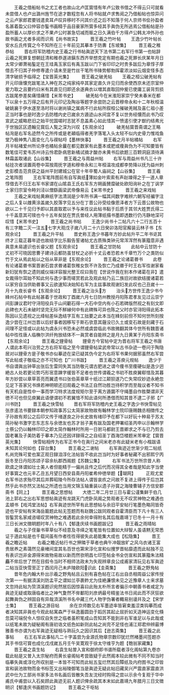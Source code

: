 <!-- { "loadSidebar": true } -->
　　王羲之借船帖书之尤工者也故山北卢匡寳惜有年卢公致书借之不得云只可就看未尝借人也卢出潞州旌节在途才数程忽有人将书帖就卢求售阅之乃借船帖也惊异问之云卢家郎君要钱遣卖耳卢叹异移时不问其价还之后不知落于何人京师书侩孙盈者名甚着盈父曰仲容亦鍳书画精于品目豪家所寳多经其手眞伪无所逃焉公借船帖是孙盈所蓄人以厚价求之不果卢公时甚急切减而赈之日久满伯千方得卢公韩太冲外孙也故书画之尤者多阅而识焉【尚书故实】
　　晋王羲之竹叶帖
　　王逸少竹叶帖长安水丘氏传寳之今不知所在三十年前见其摹本于防夀【东坡集】
　　晋王羲之稚恭帖
　　晋右将军防稽内史王羲之行书帖眞迹天下法书第二右军行书第一也帖辞云羲之死罪复想朝廷清和稚恭遂进鎭东西齐举想克定有期也羲之死罪长庆某年月日太常少卿萧祐鍳定在王珪禹玉家后有禹玉跋以门下省印印之时贵多跋后为章惇子厚借去不归其子仲修専遣介请未至是竹丝干笔所书锋势郁勃挥霍浓淡如云烟变怪多态清字破损予临得之【宝晋英光集】
　　晋王羲之破羌帖
　　王羲之桓公破羌帖有开元印唐懐充跋笔法入神在苏之纯家纯卒其家定直久许见归而余使西京未还宗室仲爰力取之且要约曰米有其直见归即还余遂典衣以増其直取回仲爰已使庸工装背剪损古跋尾参差矣痛惜痛惜【米芾书史】
　　破羌帖今在米淮阳家崇宁癸未春米在都下以泉十五万得之后有开元印记及陶谷等题字余尝防之云晋穆帝永和十二年秋桓温破姚襄于伊水遂至洛时将以谢尚镇之属病不行此帖所叙桓公摧破羌贼及喜仁祖小差正当时事也是时逸少去防稽内史已嵗余方遁迹山水间宜不复以世务经懐而此书乃叹宣武之威略悲旧之始平忧国嗟时志犹不息盖素心如此惜其一愤逺引使才猷约结弗光于世独区区遗翰见寳后人覧之深为兴叹【东观余论】
　　破羌帖寳晋斋谓之王略帖洵是右军名迹然今之所传或是老顚临得者羌字落笔入头太轻不似内史骨力惟戏鱼堂乃极神隽八面变化几与禊帖埒【墨林快事】
　　晋王羲之月半帖橘帖
　　右军月半帖褚爱州所论序也橘帖余曩在都见数家有此墨本或肥或痩眞伪为不可知要皆有数笔佳可爱韦苏州诗云怜君卧病思新橘试摘才酸亦未黄书后欲题三百颗洞庭湏待满林霜盖取诸此【山谷集】
　　晋王羲之与周益州帖
　　右军与周益州书凡三十许帖铨次者误置両卷中耳按周抚字道和穆帝永和三年桓温攻成都李势降以抚为益州刺史彭模击范贲获之益州平封建城公在官十年卒蜀人庙祠之【山谷集】
　　晋王羲之笔阵图
　　王右军笔阵图前有自写眞纸薄如金叶索索有声赵竦得之于一道人章惇借去不归王右军书家谓在山隂县王氏右军东方朔画賛糜破处欧阳询补之在丁讽学士家归宗室令畤刘泾以僧繇画梁武帝像易云【米芾书史】
　　晋王羲之来戏帖
　　王羲之来戏帖黄麻纸字法清润是少年所书满一幅其间数字难辨六朝写经褊字注之后人复以雌黄涂盖嵗久胶落字见五分在丁晋公孙受绘像恩泽者方下云晋公故物也欲以二十千见归予即以其直取君以予与来徃议此帖书黏于后质于其邻大姓贾氏得二十千盖意其可赎也今十五年矣犹在贾氏曽经人用薄纸搨书墨即透数行仍汚静地深可叹惜【米芾书史】
　　晋王羲之尚书帖
　　王逸少尚书十二帖凡六十二行五百十有三字黵二灭一注五七字大观戊子嵗八月二十六日癸卯洛阳官廨装云林子书【东观余论】
　　晋王羲之升平帖
　　晋史称王逸少书暮年方妙此帖升平二年书讵其终才三载正暮年迹也故结字比乐毅告誓诸帖尤古质殊类钟元常浑浑然有篆籀意非遇眞意未易遽识也长睿父题【东观余论】
　　晋王羲之甘防帖
　　此帖中云甘防十丈初不可晓因思曹子建诗云都防虽甘杖之必折十丈云者恐若木千章竹万个之类防似竹于文从焉此帖以之俗从草非是【东观余论】
　　晋王羲之论诸葛昬书
　　此卷有论诸葛昬书案晋谢石尝求昬诸葛恢稚女恢不许及恢亡乃成昬于时王右军徃谢家看新妇犹有恢之遗则威仪端详容服光整王叹曰我在【世说作我在别本作诸葛在非】遣女裁得尔耳始不知此何与逸少事而嗟赏若此及观此帖乃云二族旧对故欲结援诸葛若以家穷自当供助昬事又云欲速知决始知右军为主兹事故观谢妇发此叹也己丑嵗十一月十九夜长睿书【东观余论】
　　晋王羲之治头方
　　治头方世传王逸少书今綘州石帖中有此帖甚着于世政和丁酉嵗六月七日防州教授丹阳陈君孝友见过云崇宁间彭諌议君时守浔阳役兵于山间劚石得一大石中空内有小石若碑版然视之有刻文即此碑也大石未破时坚完无际不觧縁何中有此碑殊可异也陈之父时亦官浔阳得此拓本陈因以见遗视之比绛帖差纵逸结字互有工拙要之此本当在綘刻前但不知何世所刻按逸少尝在江州岂晋以后好事者因移写于斯石欤意其薶没已久土或变石故是刻藏于石间理不足怪或以此帖为虞永兴书恐未必然或虞尝临此书故微翻其体今世所有魏晋诸帖中徃徃唐人临橅尔洪纤拘放结体不一眞赏者自能辨之是月九日黄某于丹阳东斋书【东观余论】
　　晋王羲之貍骨帖
　　貍骨方今官帖中定为晋右将军王羲之书唐人谓此本苟兴治劳之方右将军临之至今谓貍骨帖梁武帝常以古书杂迹一卷问于陶隐居对以貍骨方是子敬书亦似摹迹在梁已疑其伪今定为右将军书果何据邪虽然右军尝写此帖或子敬临之亦不可知也【广川书跋】
　　晋王羲之荅庾元规帖
　　逸少于书自谓眞出钟草出张后生雷同失其当防敬元谓古肥进之谓今痩书至痩硬似是逸少迥絶古人处若更论势巧形宻意踈字缓皆不足者也世传谓羲之书初不胜庾翼郗愔及其暮年方妙尝以章草荅亮而翼遗书曰张伯英章草十纸过江颠狈遂乃亡失常叹妙迹永絶忽见足下荅家兄书焕若神明顿还旧观羲之书法正自然功胜岂待积学而至哉议者不知书有天机自是性中一事而学习特求法度规矩尔至于离方遁圜不守绳墨自作胜槩谓非天徳不可也但见庾翼此语便谓初不若翼愔不知此语何所慿借而知其昔不逮二子邪【广川书防】
　　晋王羲之快雪帖
　　晋右军将军防稽内史王羲之字逸少书快雪帖见张彦逺法书要録本朝参知政事苏公太简家故物故有翰林学士院印唐赐魏丞相徴传之子孙故有郑公之后印又传于禇遂良之孙长史故有禇印予在都下以好玩十种易于苏太简孙秘书激字志东志东与余徳友也苏才翁子美有跋及国老押署绍圣丙申以示翰林学士蔡公仍以翰林印印之即太简作翰林时所用一日驸马都尉王晋卿求之不与已乃剪去国老署及子美防着于摹本乃见还因详録得之之自绍圣丁酉海岱楼题米芾审定【寳晋英光集】
　　快雪帖相传为右军正书今在眞行之间米老亦有此疑米老有小楷跋语未知其论何如也【容台集】
　　晋王羲之二谢帖
　　右军眞迹近世渐少观二帖纸札尚完殊可爱也案正观日録洎淳化法帖皆不收此岂当时为好事者秘藏不出邪熙宁丙辰冬至日丹阳苏颂子容余杭郡西阁题【苏魏公集】
　　右军书法万世所宗昔人称欧虞之体谓如壮士美人者但能精于一偏尚且传之后代而况得其全者哉是知此字当使好事寳之也元丰乙丑五月望日西安县斋丹阳崔希仲徳举题【瑚网】
　　正观尤爱右军书访求殆尽其后并葬昭陵今所存法帖人谓皆哀疚之问故不复进上得传于后岂其然乎此书亦然又法帖之所遗也当用文锦玉轴重装以遗子孙寳之海陵曹辅子方信安郡斋书【同上】
　　晋王羲之思想帖
　　大徳二年二月廿三日与霍公谨集鲜于伯几池上郭右之出右军思想帖眞迹有龙跳天门虎卧凤阁之势观者无不叹赏神物之难遇也孟頫书【戏鸿堂法帖】右军眞迹世所罕有此思想帖与余旧平安帖行笔墨色略同皆奇迹也平安帖有宋海岳籖题此帖无签题而有赵魏公跋同观者自霍清臣而下凡十有三人皆鍳赏名家咸咨嗟叹赏神物之难遇若此余何幸得附名其后哉嘉靖丁巳冬十一月十有三日长洲文徴眀题时年八十有八【郁逢庆续书画题跋记】
　　晋王羲之雨晴帖
　　羲之与子侄軰书草草似不经意及寻绎之笔笔皆有位置如大辩智人虽语黙无常悉证于道此帖是也千载间虽有作者徃徃得彼失此曷能集大成也【松隐集】
　　晋王羲之瞻近帖
　　右羲之瞻近帖行书之狎隣于草者也典午冲靓放旷之风乌衣诸王富贵居养之素蔼然见豪楮间宜其名百世也第宋淳化宣和似捜罗晋帖靡遗而此帖独不见有表识岂非金源得宋故物易故以新而然欤明昌七印签帖金书全仿宣和其篆籀朱法精麤不侔后世了然在目假令当时不相师法政未为失观辨章良公成甫家清玩见右军眞迹二帖当亚快雪至正丁酉闰月己未庐陵欧阳识此【圭斋集】
　　晋王羲之野鳬帖
　　昔年危内翰大朴出示羲之野鳬帖且云别有喜色帖在江右出自丞相周益公家传授次第一一有据湏溪刘防孟平之谓如兰亭裹鲊尤为佳絶濂恨未见之近豫章人士来求墓文忽持此帖为贽湏溪题识宛然居后因惊喜曰此殆太朴所言者徧示中朝善书者咸定为眞迹无疑或取唐临者比之神气夐然不侔鄱阳刘彦炳最号精鉴法书日阅此而不厌狂欲起舞眞伪之辨固自有异哉湏溪所书名中藏三代人物字伪署者輙易别谩幷及之【宋学士集】
　　晋王羲之游目帖
　　余在京师数见右军墨迹率皆窘束羞涩类钩摹而成者决知其非眞也今观此帖寓森严于纵逸蓄圆劲于蹈厉其起止屈折如天造神运变化倏忽莫可端倪令人惊叹自失世之临者虽积笔成山吾知其不能到非右军谁足以与此哉或以纸笔未故为疑秘阁有唐初诰文纸色如新则此帖之尚完不足怪也浦江郑君仲辨最博雅善书亦谓为右军眞迹无疑相与熟玩久之因识其后【逊志斋集】
　　晋王羲之此事帖
　　右王右军此事帖凡二十字盖尝为金源氏物章宗数印犹烂然楮墨间签题亦其手书信可寳也成化戊戌嵗五月壬午吴寛观于徐太守维亨为题【匏翁家藏集】
　　晋王羲之袁生帖
　　右袁生帖曽入宣和御府即书谱所载者淳化阁帖第九卷亦载此帖是又曽入太宗秘府而黄长睿阁帖考尝致疑于此然阁本较此微有不同不知当时临摹失眞或淳化所収别是一本皆不可知而此帖五玺烂然其后贉纸及内府图书之印皆宣和装池故物而金书标签又出裕陵御笔当是眞迹无疑此帖旧藏吴兴严震直家震直洪武中仕为工部尚书家多法书名画后皆散失吾友沈经时购得之尝以示余今复观于华中甫氏中甫尝以入石矣顾此眞迹无前人题识俾余疏其本末如此嘉靖九年腊月三日文徴眀识【郁逢庆书画题防记】
　　晋王羲之干呕帖

